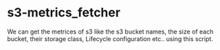 # s3-metrics_fetcher

We can get the metrices of s3 like the s3 bucket names, the size of each bucket, their storage class, Lifecycle configuration etc.. using this script.
